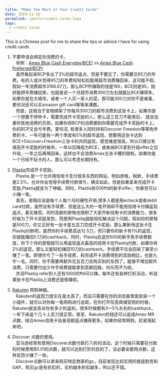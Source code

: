 ```yaml
---
title: "Make the Most of Your Credit Cards"
date: 2019-11-16
permalink: /posts/credit-cards-tips
tags:
  - credit cards
---
```


This is a Chinese post for me to share the tips or advice I have for using credit cards.

1. 不要申请会绑定你消费的卡。<br />
  &nbsp;&nbsp; 举例：[Amex Blue Cash Everyday(BCE)](http://refer.amex.us/WENJIL8qcT?XLINK=MYCP) vs [Amex Blue Cash Preferred(BCP)](https://www.uscreditcardguide.com/blue-cash-preferred/)<br />
  &nbsp;&nbsp; 虽然看起来BCP多出了3%的超市返点，但是不要忘了，你需要交95刀的年费。有的人或许觉得95刀的年费轻轻松松能用超市消费赚回来，这可能不假，假如一年消费超市3166.67刀，那么BCP所赚取的钱是190，BCE则是95，刚好能把年费赚回来，也就是说一个月超市消费300刀左右就能比BCE赚得多。如果你是在大城市，或者一个人买一家人的菜，那可能300刀对你不是难事，更何况还可以买amazon gift card等等来凑数。<br />
  &nbsp;&nbsp; 但是，这相当于变相绑架了你每月300刀的超市消费到这张卡上，如果你是一个想要不停申卡，需要完成开卡奖励的人，那么这三百刀不能用后， 就会加重你其他消费的负担。如果你将BCP的消费挪到你需要完成开卡奖励的卡上，你的BCP又会亏年费。更何况, 有很多人同时持有Discover Freedom等等免年费的卡，一年可能有一两个季度有5%的超市返现，想要用这张卡达到 BCE+Discover+Freedom三张卡的共同返现，感觉难度很高。所以只建议有很高开卡奖励的时候申，一年以后降级为BCE，或者由BCE拿到升级offer之后升级，一年之后再降回来，这样也不会浪费Amex五张卡槽的限制。如果你是一个已经不玩卡的人，那么可以考虑长期持有。
   
2. [Plastiq](https://apps.plastiq.com/cardholder_ui/create?userId=1393111&validationCode=cuPTiEM9xfWl8sc5reENC&referralCode=1388163)完成开卡奖励。<br />
  &nbsp;&nbsp; Plastiq 是一个允许用信用卡支付很多东西的网站，例如房租，税款，手续费是2.5%。也许你会觉得手续费付款很亏，确实如此，但是如果拿来完成开卡奖励,Plastiq就变为了神器。同时，Plastiq有500ffd的新手offer，你甚至可以小赚一笔。<br />
  &nbsp;&nbsp; 首先，房租应该是每个人每个月的硬性开销,很多人都是用echeck或者debit card付款，虽然没有手续费，但是这么大的一笔开销却不能用信用卡付赚返现返点，着实难受。同时高额的房租也限制了大家开新信用卡的消费能力，很多时候为了开卡奖励发愁，而使用Plastiq就能轻松解决这个问题。假如你的房租是500刀，你又正好有一张卡差五百刀完成开卡奖励，那么果断用这张卡在Plastiq付款吧。虽然你的手续费高达12.5刀，但只要你的新卡有1%的返现，你就能赚回5.1刀的cashback。同时，Plastiq会送你500的新手免手续费额度，你下个月的房租就可以用返现返点最高的信用卡在Plastiq付款，如果你有2%的返现，那么又能轻松赚回10刀的cashback。手续费不仅全回来了甚至小赚了一笔。即使你亏了一些手续费，和完成开卡消费得到的奖励相比，也是九牛一毛。同时，你不需要再额外花五百刀去购买别的东西了。能够不增加额外消费，只需要付出少许手续费就能拿到高额回报，何乐而不为呢。<br />
  &nbsp;&nbsp; 并且Plastiq refer别人还有1000的ffd可以赚，每年还有各种打折活动，听说某些卡在Plastiq上消费还是倒赚呢。

3. [Rakuten](https://www.rakuten.com/r/LI3549?eeid=28187) 网购神器。<br />
   &nbsp;&nbsp; Rakuten的返现力度实在是太高了，而且只需要在你的浏览器里面安装一个小插件，就可以对你每一笔网购进行追踪，在你打开任意商铺官网的时候，Rakuten就会告诉你有多少的返利，很多时候都有3—5%左右的cashback，一年下来返个几十上百刀很正常。甚至，Rakuten的钱还可以返成Amex MR点数，结合Amex信用卡自身高额返点赚得更多。如果你经常网购，赶紧用起来吧。

4. Discover 点数的使用。<br />
   &nbsp;&nbsp; 亚马逊经常有使用Discover点数付款打八折的活动，这个时候只需要在付款的时候使用$0.01的点数，就可以达到打折的目的了，没必要全都用点数，这样反而少赚了一些。<br />
   &nbsp;&nbsp; Discover点数可以拿来购买特定商家的gc，目前发现比较实用的就是耐克和GAP，购买gc是有折扣的，买的越多折扣越多，所以还不错。
